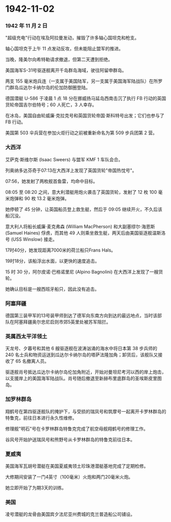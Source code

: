 # 1942-11-02

### 1942 年 11 月 2 日

"超级充电"行动在埃及阿拉曼发动，摧毁了许多轴心国坦克和枪支。

轴心国坦克于上午 11 点发动反攻，但未能阻止盟军的推进。

当晚，隆美尔向希特勒请求撤退，但第二天遭到拒绝。

美国海军S-31号驱逐舰离开千岛群岛海域，驶往阿留申群岛。

两支 155
毫米炮兵连（一支属于美国陆军，另一支属于美国海军陆战队）在所罗门群岛瓜达尔卡纳尔岛的伦加防御圈登陆。

德国潜艇 U-586 于凌晨 1 点 18 分在挪威扬马延岛西南击沉了执行 FB
行动的英国货轮帝国吉尔伯特号；60 人死亡，3 人幸存。

在冰岛，美国自由轮威廉·克拉克号和英国货轮帝国·斯科特号出发；它们也参与了
FB 行动。

美国第 503 伞兵营在参加火炬行动之前被重新命名为第 509 步兵团第 2 营。

### 大西洋

艾萨克·斯维尔斯 (Isaac Sweers) 与盟军 KMF 1 车队会合。

列奥纳多达芬奇于07:13在大西洋上发现了英国货轮"帝国热忱号"。

07:56，她发射了两枚舰首鱼雷，均命中目标。

08:05 至 08:20 之间，意大利潜艇用炮火袭击了英国货轮，发射了 12 枚 100
毫米炮弹和 90 枚 13.2 毫米炮弹。

她停顿了 45 分钟，让英国船员登上救生艇，然后于 09:05
继续开火，不久后该船沉没。

意大利人将船长威廉·麦克弗森 (William MacPherson) 和大副塞缪尔·海恩斯
(Samuel Haines) 俘虏，而其他 49
人则乘坐救生艇，两天后由美国驱逐舰温斯洛号 (USS Winslow) 接走。

17时40分，她发现距离7000米的荷兰船只Frans Hals。

19时18分，该船浮出水面，以更快的速度追击。

15 时 30 分，阿尔皮诺·巴格诺里尼 (Alpino Bagnolini)
在大西洋上发现了一艘货轮。

她确认目标是一艘西班牙船只，因此没有追击。

### 阿塞拜疆

德国第三装甲军的13号装甲师到达了德军向东南方向到达的最远地点，当时该部队在阿塞拜疆奥尔忠尼启则市郊5英里处被苏军阻拦。

### 英属西太平洋领土

天龙号、夕暮号和其他 6 艘驱逐舰在波涛汹涌的海水中将日本第 38 步兵师的
240
名士兵和物资运送到瓜达尔卡纳尔岛的塔萨法隆加角；卸货后，该舰队又接收了
65 名撤离人员。

驱逐舰肖号抵达瓜达尔卡纳尔岛伦加角附近，开始对曼坦尼考河以西的岸上炮击，以支援岸上的美国海军陆战队。肖号随后撤退至新赫布里底群岛的圣埃斯皮里图岛。

### 加罗林群岛

翔鹤号在第四驱逐舰队的掩护下，与受损的瑞凤号和筑摩号一起离开卡罗林群岛的特鲁克，前往日本进行永久性维修。

修理舰"明石"号在卡罗林群岛特鲁克完成了航空母舰翔鹤号的修理工作。

谷风号开始护送瑞凤号和熊野号从卡罗林群岛的特鲁克前往日本。

### 夏威夷

美国海军瓦胡号潜艇在美国夏威夷领土珍珠港潜艇基地完成了定期检修。

大修期间安装了一门4英寸（100毫米）火炮和两门20毫米火炮。

她立即开始了为期3天的训练。

### 美国

凌号潜艇的龙骨由美国宾夕法尼亚州费城的克兰普造船公司铺设。